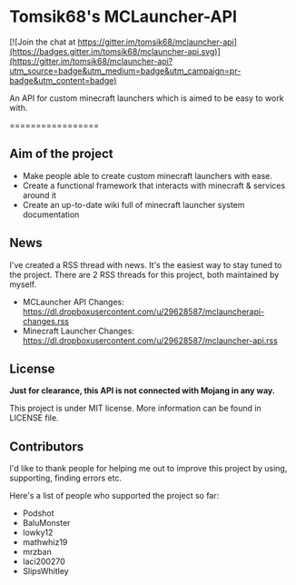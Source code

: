 Tomsik68's MCLauncher-API
=================

[![Join the chat at https://gitter.im/tomsik68/mclauncher-api](https://badges.gitter.im/tomsik68/mclauncher-api.svg)](https://gitter.im/tomsik68/mclauncher-api?utm_source=badge&utm_medium=badge&utm_campaign=pr-badge&utm_content=badge)

An API for custom minecraft launchers which is aimed to be easy to work with. 

=================

## Aim of the project

+ Make people able to create custom minecraft launchers with ease.
+ Create a functional framework that interacts with minecraft & services around it
+ Create an up-to-date wiki full of minecraft launcher system documentation

## News

I've created a RSS thread with news. It's the easiest way to stay tuned to the project. 
There are 2 RSS threads for this project, both maintained by myself.

+ MCLauncher API Changes: https://dl.dropboxusercontent.com/u/29628587/mclauncherapi-changes.rss
+ Minecraft Launcher Changes: https://dl.dropboxusercontent.com/u/29628587/mclauncher-api.rss

## License
**Just for clearance, this API is not connected with Mojang in any way.**
 
This project is under MIT license. More information can be found in LICENSE file.

## Contributors

I'd like to thank people for helping me out to improve this project by using, supporting, finding errors etc.

Here's a list of people who supported the project so far:

+ Podshot
+ BaluMonster
+ lowky12
+ mathwhiz19
+ mrzban
+ laci200270
+ SlipsWhitley